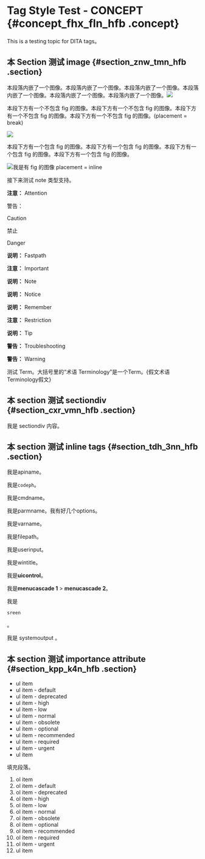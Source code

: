 # Tag Style Test - CONCEPT {#concept_fhx_fln_hfb .concept}

This is a testing topic for DITA tags。

## 本 Section 测试 image {#section_znw_tmn_hfb .section}

本段落内嵌了一个图像。本段落内嵌了一个图像。本段落内嵌了一个图像。本段落内嵌了一个图像。本段落内嵌了一个图像。本段落内嵌了一个图像。![](http://aliware-images.oss-cn-hangzhou.aliyuncs.com/test/docker.png)

本段下方有一个不包含 fig 的图像。本段下方有一个不包含 fig 的图像。本段下方有一个不包含 fig 的图像。本段下方有一个不包含 fig 的图像。\(placement = break\)

![](http://aliware-images.oss-cn-hangzhou.aliyuncs.com/arms/pg_bm_overview.png)

本段下方有一个包含 fig 的图像。本段下方有一个包含 fig 的图像。本段下方有一个包含 fig 的图像。本段下方有一个包含 fig 的图像。

 ![](http://aliware-images.oss-cn-hangzhou.aliyuncs.com/arms/pg_bm_overview.png "我是有 fig 的图像 placement = inline")

接下来测试 note 类型支持。

**注意：** Attention

警告：

Caution

禁止

Danger

**说明：** Fastpath

**注意：** Important

**说明：** Note

**说明：** Notice

**说明：** Remember

**注意：** Restriction

**说明：** Tip

**警告：** Troubleshooting

**警告：** Warning

测试 Term。大括号里的“术语 Terminology”是一个Term。\{假文术语 Terminology假文\}

## 本 section 测试 sectiondiv {#section_cxr_vmn_hfb .section}

我是 sectiondiv 内容。

## 本 section 测试 inline tags {#section_tdh_3nn_hfb .section}

我是apiname。

我是`codeph`。

我是cmdname。

我是parmname。我有好几个options。

我是varname。

我是filepath。

我是userinput。

我是wintitle。

我是**uicontrol**。

我是**menucascade 1** \> **menucascade 2**。

我是

```screen
sreen
```

。

我是 systemoutput 。

## 本 section 测试 importance attribute {#section_kpp_k4n_hfb .section}

-   ul item
-   ul item - default
-   ul item - deprecated
-   ul item - high
-   ul item - low
-   ul item - normal
-   ul item - obsolete
-   ul item - optional
-   ul item - recommended
-   ul item - required
-   ul item - urgent
-   ul item

填充段落。

1.  ol item
2.  ol item - default
3.  ol item - deprecated
4.  ol item - high
5.  ol item - low
6.  ol item - normal
7.  ol item - obsolete
8.  ol item - optional
9.  ol item - recommended
10. ol item - required
11. ol item - urgent
12. ul item

